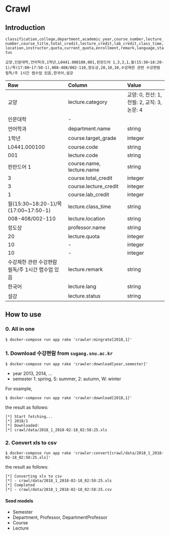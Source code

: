 # Crawl

## Introduction

`classification,college,department,academic_year,course_number,lecture_number,course_title,total_credit,lecture_credit,lab_credit,class_time,location,instructor,quota,current_quota,enrollment,remark,language,status`

`교양,인문대학,언어학과,1학년,L0441.000100,001,핀란드어 1,3,3,1,월(15:30~18:20-1)/목(17:00~17:50-1),008-408/002-110,정도상,20,10,10,수강제한 관련 수강편람 필독/주 1시간 랩수업 있음,한국어,설강`


| Raw  | Column | Value
|:-----------|:------------------------------------------| :----
| 교양 | lecture.category | 교양: 0, 전선: 1, 전필: 2, 교직: 3, 논문: 4
| 인문대학 | - |
| 언어학과 | department.name | string
| 1학년 | course.target_grade | integer
| L0441.000100 | course.code | string
| 001 | lecture.code | string
| 핀란드어 1 | course.name, lecture.name | string
| 3 | course.total_credit | integer
| 3 | course.lecture_credit | integer
| 1 | course.lab_credit | integer
| 월(15:30~18:20-1)/목(17:00~17:50-1) | lecture.class_time | string
| 008-408/002-110 | lecture.location | string
| 정도상 | professor.name | string
| 20 | lecture.quota | integer
| 10 | - | integer
| 10 | - | integer
| 수강제한 관련 수강편람 필독/주 1시간 랩수업 있음 | lecture.remark | string
| 한국어 | lecture.lang | string
| 설강 | lecture.status | string


## How to use

### 0. All in one

```
$ docker-compose run app rake 'crawler:mingrate[2018,1]'
```

### 1. Download 수강편람 from `sugang.snu.ac.kr`

```
$ docker-compose run app rake 'crawler:download[year,semester]'
```

- year 2013, 2014, ...
- semester 1: spring, S: summer, 2: autumn, W: winter

For example,

```
$ docker-compose run app rake 'crawler:download[2018,1]'
```

the result as follows:

```
[*] Start fetching...
[*] 2018/1
[*] Downloaded:
[*] crawl/data/2018_1_2018-02-18_02:58:25.xls
```

### 2. Convert xls to csv

```
$ docker-compose run app rake 'crawler:convert[crawl/data/2018_1_2018-02-18_02:58:25.xls]'
```

the result as follows:

```
[*] Converting xls to csv
[*] - crawl/data/2018_1_2018-02-18_02:58:25.xls
[*] Completed
[*] - crawl/data/2018_1_2018-02-18_02:58:25.csv
```

#### Seed models

- Semester
- Department, Professor, DepartmentProfessor
- Course
- Lecture
